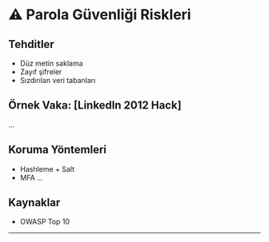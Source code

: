 # ⚠️ Parola Güvenliği Riskleri

## Tehditler
- Düz metin saklama
- Zayıf şifreler
- Sızdırılan veri tabanları

## Örnek Vaka: [LinkedIn 2012 Hack]
...

## Koruma Yöntemleri
- Hashleme + Salt
- MFA
...

## Kaynaklar
- OWASP Top 10


---
